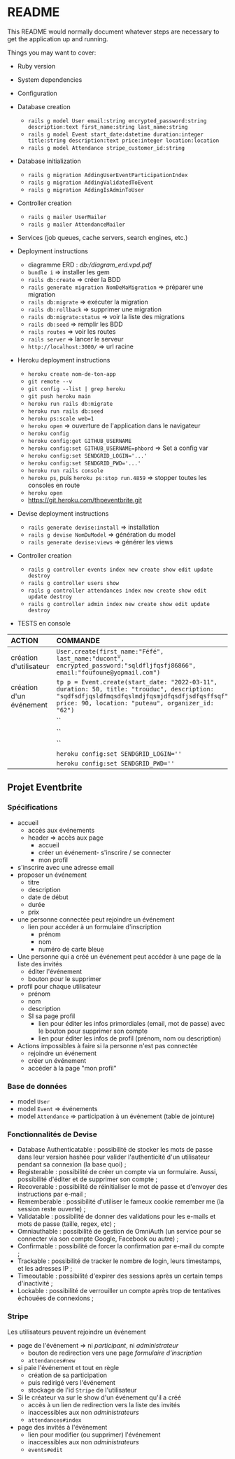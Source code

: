 # README

This README would normally document whatever steps are necessary to get the
application up and running.

Things you may want to cover:

* Ruby version

* System dependencies

* Configuration

* Database creation
  * `rails g model User email:string encrypted_password:string description:text first_name:string last_name:string`
  * `rails g model Event start_date:datetime duration:integer title:string description:text price:integer location:location`
  * `rails g model Attendance stripe_customer_id:string`

* Database initialization
  * `rails g migration AddingUserEventParticipationIndex`
  * `rails g migration AddingValidatedToEvent`
  * `rails g migration AddingIsAdminToUser`

* Controller creation
  * `rails g mailer UserMailer`
  * `rails g mailer AttendanceMailer`

* Services (job queues, cache servers, search engines, etc.)

* Deployment instructions
  * diagramme ERD : _db:/diagram_erd.vpd.pdf_
  * `bundle i`                => installer les gem
  * `rails db:create`         => créer la BDD
  * `rails generate migration NomDeMaMigration` => préparer une migration
  * `rails db:migrate`        => exécuter la migration
  * `rails db:rollback`       => supprimer une migration
  * `rails db:migrate:status` => voir la liste des migrations
  * `rails db:seed`           => remplir les BDD
  * `rails routes`            => voir les routes
  * `rails server`            => lancer le serveur
  * `http://localhost:3000/`  => url racine

* Heroku deployment instructions
  * `heroku create nom-de-ton-app`
  * `git remote --v`
  * `git config --list | grep heroku`
  * `git push heroku main`
  * `heroku run rails db:migrate`
  * `heroku run rails db:seed`
  * `heroku ps:scale web=1`
  * `heroku open` => ouverture de l'application dans le navigateur
  * `heroku config`
  * `heroku config:get GITHUB_USERNAME`
  * `heroku config:set GITHUB_USERNAME=phbord` => Set a config var
  * `heroku config:set SENDGRID_LOGIN='...'`
  * `heroku config:set SENDGRID_PWD='...'`
  * `heroku run rails console`
  * `heroku ps`, puis `heroku ps:stop run.4859` => stopper toutes les consoles en route
  * `heroku open`
  * https://git.heroku.com/thpeventbrite.git

* Devise deployment instructions
  * `rails generate devise:install` => installation
  * `rails g devise NomDuModel` => génération du model
  * `rails generate devise:views` => générer les views

* Controller creation
  * `rails g controller events index new create show edit update destroy`
  * `rails g controller users show`
  * `rails g controller attendances index new create show edit update destroy`
  * `rails g controller admin index new create show edit update destroy`

* TESTS en console

|ACTION|COMMANDE|
|:---|:---|
|création d'utilisateur|`User.create(first_name:"Féfé", last_name:"ducont", encrypted_password:"sqldfljfqsfj86866", email:"foufoune@yopmail.com")`|
|création d'un événement|`tp p = Event.create(start_date: "2022-03-11", duration: 50, title: "trouduc", description: "sqdfsdfjqsldfmqsdfqslmdjfqsmjdfqsdfjsdfqsffsqf", price: 90, location: "puteau", organizer_id: "62")`|
||``|
||``|
||``|
||`heroku config:set SENDGRID_LOGIN=''`|
||`heroku config:set SENDGRID_PWD=''`|

## Projet Eventbrite

### Spécifications
- accueil
    - accès aux événements
    - header => accès aux page
        - accueil
        - créer un événement- s'inscrire / se connecter
        - mon profil
- s'inscrire avec une adresse email
- proposer un événement
    - titre
    - description
    - date de début
    - durée
    - prix
- une personne connectée peut rejoindre un événement
    - lien pour accéder à un formulaire d'inscription
        - prénom
        - nom
        - numéro de carte bleue
- Une personne qui a créé un événement peut accéder à une page de la liste des invités
    - éditer l'événement
    - bouton pour le supprimer
- profil pour chaque utilisateur
    - prénom
    - nom
    - description
    - SI sa page profil
        - lien pour éditer les infos primordiales (email, mot de passe) avec le bouton pour supprimer son compte
        - lien pour éditer les infos de profil (prénom, nom ou description)
- Actions impossibles à faire si la personne n'est pas connectée
    - rejoindre un événement
    - créer un événement
    - accéder à la page "mon profil"

### Base de données
- model `User`
- model `Event` => événements
- model `Attendance` => participation à un événement (table de jointure)

### Fonctionnalités de Devise
- Database Authenticatable : possibilité de stocker les mots de passe dans leur version hashée pour valider l'authenticité d'un utilisateur pendant sa connexion (la base quoi) ;
- Registerable : possibilité de créer un compte via un formulaire. Aussi, possibilité d'éditer et de supprimer son compte ;
- Recoverable : possibilité de réinitialiser le mot de passe et d'envoyer des instructions par e-mail ;
- Rememberable : possibilité d'utiliser le fameux cookie remember me (la session reste ouverte) ;
- Validatable : possibilité de donner des validations pour les e-mails et mots de passe (taille, regex, etc) ;
- Omniauthable : possibilité de gestion de OmniAuth (un service pour se connecter via son compte Google, Facebook ou autre) ;
- Confirmable : possibilité de forcer la confirmation par e-mail du compte ;
- Trackable : possibilité de tracker le nombre de login, leurs timestamps, et les adresses IP ;
- Timeoutable : possibilité d'expirer des sessions après un certain temps d'inactivité ;
- Lockable : possibilité de verrouiller un compte après trop de tentatives échouées de connexions ;

### Stripe
Les utilisateurs peuvent rejoindre un événement
- page de l'événement => ni _participant_, ni _administrateur_
  - bouton de redirection vers une page _formulaire d'inscription_
  - `attendances#new`
- si paie l'événement et tout en règle
  - création de sa participation
  - puis redirigé vers l'événement
  - stockage de l'id `Stripe` de l'utilisateur
- Si le créateur va sur le show d'un événement qu'il a créé
  - accès à un lien de redirection vers la liste des invités
  - inaccessibles aux non _administrateurs_
  - `attendances#index`
- page des invités à l'événement
  - lien pour modifier (ou supprimer) l'événement
  - inaccessibles aux non _administrateurs_
  - `events#edit`
